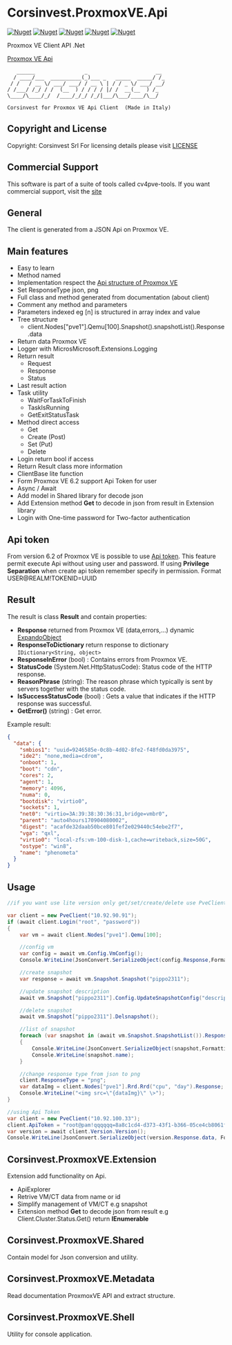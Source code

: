 # Corsinvest.ProxmoxVE.Api

[![Nuget](https://img.shields.io/nuget/v/Corsinvest.ProxmoxVE.Api.svg?label=Nuget%20%20Api)](https://www.nuget.org/packages/Corsinvest.ProxmoxVE.Api) [![Nuget](https://img.shields.io/nuget/v/Corsinvest.ProxmoxVE.Api.Extension.svg?label=Nuget%20%20Extension)](https://www.nuget.org/packages/Corsinvest.ProxmoxVE.Api.Extension) [![Nuget](https://img.shields.io/nuget/v/Corsinvest.ProxmoxVE.Api.Metadata.svg?label=Nuget%20%20Metadata)](https://www.nuget.org/packages/Corsinvest.ProxmoxVE.Api.Metadata) [![Nuget](https://img.shields.io/nuget/v/Corsinvest.ProxmoxVE.Api.Shell.svg?label=Nuget%20%20Shell)](https://www.nuget.org/packages/Corsinvest.ProxmoxVE.Api.Shell) [![Nuget](https://img.shields.io/nuget/v/Corsinvest.ProxmoxVE.Api.Shared.svg?label=Nuget%20%20Shared)](https://www.nuget.org/packages/Corsinvest.ProxmoxVE.Api.Shared)

Proxmox VE Client API .Net

[Proxmox VE Api](https://pve.proxmox.com/pve-docs/api-viewer/)

```text
   ______                _                      __
  / ____/___  __________(_)___ _   _____  _____/ /_
 / /   / __ \/ ___/ ___/ / __ \ | / / _ \/ ___/ __/
/ /___/ /_/ / /  (__  ) / / / / |/ /  __(__  ) /_
\____/\____/_/  /____/_/_/ /_/|___/\___/____/\__/

Corsinvest for Proxmox VE Api Client  (Made in Italy)
```

## Copyright and License

Copyright: Corsinvest Srl
For licensing details please visit [LICENSE](LICENSE)

## Commercial Support

This software is part of a suite of tools called cv4pve-tools. If you want commercial support, visit the [site](https://www.corsinvest.it/cv4pve)

## General

The client is generated from a JSON Api on Proxmox VE.

## Main features

* Easy to learn
* Method named
* Implementation respect the [Api structure of Proxmox VE](https://pve.proxmox.com/pve-docs/api-viewer/)
* Set ResponseType json, png
* Full class and method generated from documentation (about client)
* Comment any method and parameters
* Parameters indexed eg [n] is structured in array index and value
* Tree structure
  * client.Nodes["pve1"].Qemu[100].Snapshot().snapshotList().Response.data
* Return data Proxmox VE
* Logger with MicrosMicrosoft.Extensions.Logging
* Return result
  * Request
  * Response
  * Status
* Last result action
* Task utility
  * WaitForTaskToFinish
  * TaskIsRunning
  * GetExitStatusTask
* Method direct access
  * Get
  * Create (Post)
  * Set (Put)
  * Delete
* Login return bool if access
* Return Result class more information
* ClientBase lite function
* Form Proxmox VE 6.2 support Api Token for user
* Async / Await
* Add model in Shared library for decode json
* Add Extension method **Get** to decode in json from result in Extension library
* Login with One-time password for Two-factor authentication

## Api token

From version 6.2 of Proxmox VE is possible to use [Api token](https://pve.proxmox.com/pve-docs/pveum-plain.html).
This feature permit execute Api without using user and password.
If using **Privilege Separation** when create api token remember specify in permission.
Format USER@REALM!TOKENID=UUID

## Result

The result is class **Result** and contain properties:

* **Response** returned from Proxmox VE (data,errors,...) dynamic [ExpandoObject](https://msdn.microsoft.com/en-US/library/system.dynamic.expandoobject(v=vs.110).aspx)
* **ResponseToDictionary** return response to dictionary ```IDictionary<String, object>```
* **ResponseInError** (bool) : Contains errors from Proxmox VE.
* **StatusCode** (System.Net.HttpStatusCode): Status code of the HTTP response.
* **ReasonPhrase** (string): The reason phrase which typically is sent by servers together with the status code.
* **IsSuccessStatusCode** (bool) : Gets a value that indicates if the HTTP response was successful.
* **GetError()** (string) : Get error.

Example result:

```json
{
  "data": {
    "smbios1": "uuid=9246585e-0c8b-4d02-8fe2-f48fd0da3975",
    "ide2": "none,media=cdrom",
    "onboot": 1,
    "boot": "cdn",
    "cores": 2,
    "agent": 1,
    "memory": 4096,
    "numa": 0,
    "bootdisk": "virtio0",
    "sockets": 1,
    "net0": "virtio=3A:39:38:30:36:31,bridge=vmbr0",
    "parent": "auto4hours170904080002",
    "digest": "acafde32daab50bce801fef2e029440c54ebe2f7",
    "vga": "qxl",
    "virtio0": "local-zfs:vm-100-disk-1,cache=writeback,size=50G",
    "ostype": "win8",
    "name": "phenometa"
  }
}
```

## Usage

```C#
//if you want use lite version only get/set/create/delete use PveClientBase

var client = new PveClient("10.92.90.91");
if (await client.Login("root", "password"))
{
    var vm = await client.Nodes["pve1"].Qemu[100];

    //config vm
    var config = await vm.Config.VmConfig();
    Console.WriteLine(JsonConvert.SerializeObject(config.Response,Formatting.Indented));

    //create snapshot
    var response = await vm.Snapshot.Snapshot("pippo2311");

    //update snapshot description
    await vm.Snapshot["pippo2311"].Config.UpdateSnapshotConfig("description");

    //delete snapshot
    await vm.Snapshot["pippo2311"].Delsnapshot();

    //list of snapshot
    foreach (var snapshot in (await vm.Snapshot.SnapshotList()).Response.data)
    {
        Console.WriteLine(JsonConvert.SerializeObject(snapshot,Formatting.Indented));
        Console.WriteLine(snapshot.name);
    }

    //change response type from json to png
    client.ResponseType = "png";
    var dataImg = client.Nodes["pve1"].Rrd.Rrd("cpu", "day").Response;
    Console.WriteLine("<img src=\"{dataImg}\" \>");
}

//using Api Token
var client = new PveClient("10.92.100.33");
client.ApiToken = "root@pam!qqqqqq=8a8c1cd4-d373-43f1-b366-05ce4cb8061f";
var version = await client.Version.Version();
Console.WriteLine(JsonConvert.SerializeObject(version.Response.data, Formatting.Indented));
```

## Corsinvest.ProxmoxVE.Extension

Extension add functionality on Api.

* ApiExplorer
* Retrive VM/CT data from name or id
* Simplify management of VM/CT e.g snapshot
* Extension method **Get** to decode json from result
  e.g Client.Cluster.Status.Get() return **IEnumerable<IClusterStatus>**

## Corsinvest.ProxmoxVE.Shared

Contain model for Json conversion and utility.

## Corsinvest.ProxmoxVE.Metadata

Read documentation ProxmoxVE API and extract structure.

## Corsinvest.ProxmoxVE.Shell

Utility for console application.
